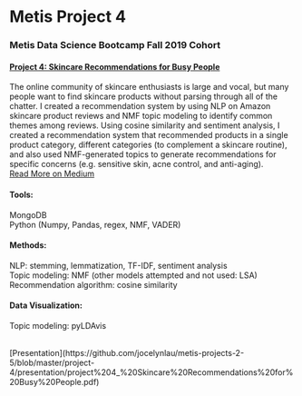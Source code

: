 # Metis Project 4
### Metis Data Science Bootcamp Fall 2019 Cohort

#### [Project 4: Skincare Recommendations for Busy People](https://github.com/jocelynlau/metis-projects-2-5/tree/master/project-4)
The online community of skincare enthusiasts is large and vocal, but many people want to find skincare products without parsing through all of the chatter. I created a recommendation system by using NLP on Amazon skincare product reviews and NMF topic modeling to identify common themes among reviews. Using cosine similarity and sentiment analysis, I created a recommendation system that recommended products in a single product category, different categories (to complement a skincare routine), and also used NMF-generated topics to generate recommendations for specific concerns (e.g. sensitive skin, acne control, and anti-aging).<br>
[Read More on Medium](https://medium.com/jocelynlau/project-4-skincare-recommendations-for-busy-people-distilling-reviews-with-nlp-and-topic-dfc1047322c9)

#### Tools:
MongoDB<br>
Python (Numpy, Pandas, regex, NMF, VADER)
#### Methods:
NLP: stemming, lemmatization, TF-IDF, sentiment analysis<br>
Topic modeling: NMF (other models attempted and not used: LSA)<br>
Recommendation algorithm: cosine similarity<br>
#### Data Visualization:
Topic modeling: pyLDAvis<br>

<br>
[Presentation](https://github.com/jocelynlau/metis-projects-2-5/blob/master/project-4/presentation/project%204_%20Skincare%20Recommendations%20for%20Busy%20People.pdf)